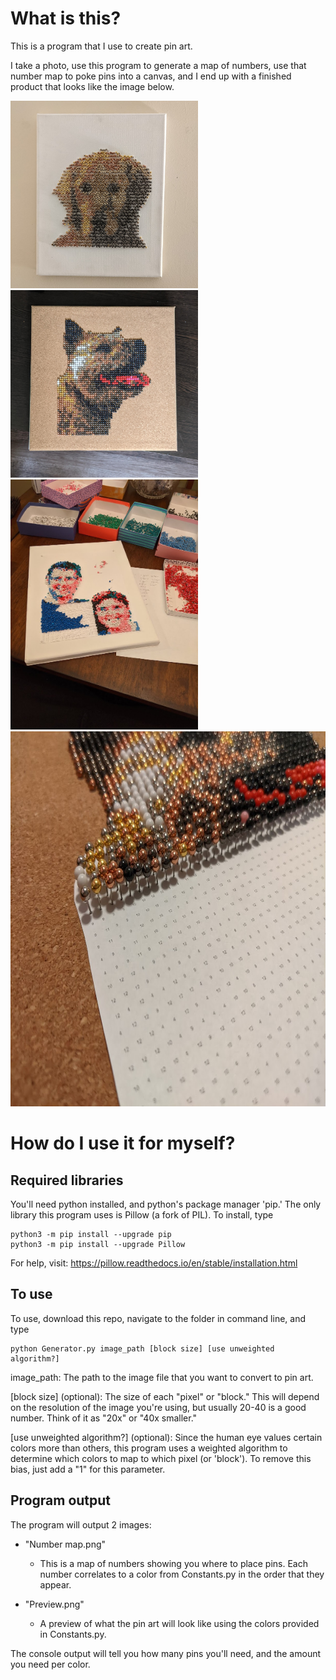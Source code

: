 # What is this?

This is a program that I use to create pin art.

I take a photo, use this program to generate a map of numbers,
use that number map to poke pins into a canvas, and I end up with a finished
product that looks like the image below.

<img src="Examples/Final_product_example.jpg" alt="pin art 1" width="300"/><img src="Examples/Final_product_example_2.jpg" alt="pin art 2" width="300" />
<img src="Examples/Final_product_example_3.jpg" alt="pin art 3" width="300"/><img src="Examples/Final_product_example_4.jpg" alt="pin art 4" height="600"/>

# How do I use it for myself?

## Required libraries

You'll need python installed, and python's package manager 'pip.'
The only library this program uses is Pillow (a fork of PIL).
To install, type
```
python3 -m pip install --upgrade pip
python3 -m pip install --upgrade Pillow
```
For help, visit: https://pillow.readthedocs.io/en/stable/installation.html

## To use

To use, download this repo, navigate to the folder in command line, and type
```
python Generator.py image_path [block size] [use unweighted algorithm?]
```

image_path: The path to the image file that you want to convert to pin art.

\[block size\] (optional): The size of each "pixel" or "block."  This will
depend on the resolution of the image you're using, but usually 20-40 is a good
number.  Think of it as "20x" or "40x smaller."

\[use unweighted algorithm?\] (optional): Since the human eye values certain colors more than others,
this program uses a weighted algorithm to determine which colors to map to which pixel
(or 'block').  To remove this bias, just add a "1" for this parameter.

## Program output

The program will output 2 images:

- "Number map.png"
  - This is a map of numbers showing you where to place pins.  Each number
  correlates to a color from Constants.py in the order that they appear.


- "Preview.png"
  - A preview of what the pin art will look like using the colors
provided in Constants.py.

The console output will tell you how many pins you'll need, and the
amount you need per color.
